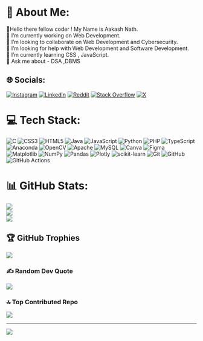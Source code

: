 # 💫 About Me:
👋Hello there fellow coder ! My Name is Aakash Nath.<br>🔭 I’m currently working on Web Development.<br>👯 I’m looking to collaborate on Web Development and Cybersecurity.<br>🤝 I’m looking for help with Web Development and Software Development.<br>🌱 I’m currently learning CSS , JavaScript.<br>💬 Ask me about - DSA ,DBMS


## 🌐 Socials:
[![Instagram](https://img.shields.io/badge/Instagram-%23E4405F.svg?logo=Instagram&logoColor=white)](https://instagram.com/aakashnath175) [![LinkedIn](https://img.shields.io/badge/LinkedIn-%230077B5.svg?logo=linkedin&logoColor=white)](https://linkedin.com/in/aakash-nath-3717b821b) [![Reddit](https://img.shields.io/badge/Reddit-%23FF4500.svg?logo=Reddit&logoColor=white)](https://reddit.com/user/BrownHawk2003) [![Stack Overflow](https://img.shields.io/badge/-Stackoverflow-FE7A16?logo=stack-overflow&logoColor=white)](https://stackoverflow.com/users/BrownHawk2003) [![X](https://img.shields.io/badge/X-black.svg?logo=X&logoColor=white)](https://x.com/aakashnath529) 

# 💻 Tech Stack:
![C](https://img.shields.io/badge/c-%2300599C.svg?style=for-the-badge&logo=c&logoColor=white) ![CSS3](https://img.shields.io/badge/css3-%231572B6.svg?style=for-the-badge&logo=css3&logoColor=white) ![HTML5](https://img.shields.io/badge/html5-%23E34F26.svg?style=for-the-badge&logo=html5&logoColor=white) ![Java](https://img.shields.io/badge/java-%23ED8B00.svg?style=for-the-badge&logo=openjdk&logoColor=white) ![JavaScript](https://img.shields.io/badge/javascript-%23323330.svg?style=for-the-badge&logo=javascript&logoColor=%23F7DF1E) ![Python](https://img.shields.io/badge/python-3670A0?style=for-the-badge&logo=python&logoColor=ffdd54) ![PHP](https://img.shields.io/badge/php-%23777BB4.svg?style=for-the-badge&logo=php&logoColor=white) ![TypeScript](https://img.shields.io/badge/typescript-%23007ACC.svg?style=for-the-badge&logo=typescript&logoColor=white) ![Anaconda](https://img.shields.io/badge/Anaconda-%2344A833.svg?style=for-the-badge&logo=anaconda&logoColor=white) ![OpenCV](https://img.shields.io/badge/opencv-%23white.svg?style=for-the-badge&logo=opencv&logoColor=white) ![Apache](https://img.shields.io/badge/apache-%23D42029.svg?style=for-the-badge&logo=apache&logoColor=white) ![MySQL](https://img.shields.io/badge/mysql-4479A1.svg?style=for-the-badge&logo=mysql&logoColor=white) ![Canva](https://img.shields.io/badge/Canva-%2300C4CC.svg?style=for-the-badge&logo=Canva&logoColor=white) ![Figma](https://img.shields.io/badge/figma-%23F24E1E.svg?style=for-the-badge&logo=figma&logoColor=white) ![Matplotlib](https://img.shields.io/badge/Matplotlib-%23ffffff.svg?style=for-the-badge&logo=Matplotlib&logoColor=black) ![NumPy](https://img.shields.io/badge/numpy-%23013243.svg?style=for-the-badge&logo=numpy&logoColor=white) ![Pandas](https://img.shields.io/badge/pandas-%23150458.svg?style=for-the-badge&logo=pandas&logoColor=white) ![Plotly](https://img.shields.io/badge/Plotly-%233F4F75.svg?style=for-the-badge&logo=plotly&logoColor=white) ![scikit-learn](https://img.shields.io/badge/scikit--learn-%23F7931E.svg?style=for-the-badge&logo=scikit-learn&logoColor=white) ![Git](https://img.shields.io/badge/git-%23F05033.svg?style=for-the-badge&logo=git&logoColor=white) ![GitHub](https://img.shields.io/badge/github-%23121011.svg?style=for-the-badge&logo=github&logoColor=white) ![GitHub Actions](https://img.shields.io/badge/github%20actions-%232671E5.svg?style=for-the-badge&logo=githubactions&logoColor=white)
# 📊 GitHub Stats:
![](https://github-readme-stats.vercel.app/api?username=Aakashnath645&theme=dark&hide_border=true&include_all_commits=true&count_private=false)<br/>
![](https://github-readme-streak-stats.herokuapp.com/?user=Aakashnath645&theme=dark&hide_border=true)<br/>
![](https://github-readme-stats.vercel.app/api/top-langs/?username=Aakashnath645&theme=dark&hide_border=true&include_all_commits=true&count_private=false&layout=compact)

## 🏆 GitHub Trophies
![](https://github-profile-trophy.vercel.app/?username=Aakashnath645&theme=codeSTACKr&no-frame=true&no-bg=true&margin-w=4)

### ✍️ Random Dev Quote
![](https://quotes-github-readme.vercel.app/api?type=horizontal&theme=tokyonight)

### 🔝 Top Contributed Repo
![](https://github-contributor-stats.vercel.app/api?username=Aakashnath645&limit=5&theme=codeSTACKr&combine_all_yearly_contributions=true)

---
[![](https://visitcount.itsvg.in/api?id=Aakashnath645&icon=0&color=0)](https://visitcount.itsvg.in)

<!-- Proudly created with GPRM ( https://gprm.itsvg.in ) -->

